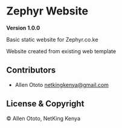 # Zephyr Website

**Version 1.0.0**

Basic static website for Zephyr.co.ke

Website created from existing web template

## Contributors

- Allen Ototo <netkingkenya@gmail.com>

## License & Copyright

© Allen Ototo, NetKing Kenya